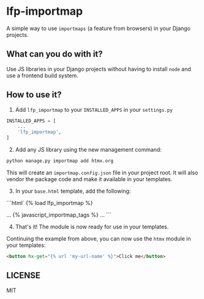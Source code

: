# lfp-importmap

A simple way to use `importmaps` (a feature from browsers) in your Django projects.

## What can you do with it?

Use JS libraries in your Django projects without having to install `node` and use a frontend build system.

## How to use it?

1. Add `lfp_importmap` to your `INSTALLED_APPS` in your `settings.py`

```python
INSTALLED_APPS = [
    ...
    'lfp_importmap',
]
```

2. Add any JS library using the new management command:

```bash
python manage.py importmap add htmx.org
```

This will create an `importmap.config.json` file in your project root.
It will also vendor the package code and make it available in your templates.

3. In your `base.html` template, add the following:

```html`
{% load lfp_importmap %}

<html>
    <head>
        ...
        {% javascript_importmap_tags %}
    </head>
    <body>
        ...
    </body>
</html>
```

4. That's it! The module is now ready for use in your templates.

Continuing the example from above, you can now use the `htmx` module in your templates:

```html
<button hx-get="{% url 'my-url-name' %}">Click me</button>
```

## LICENSE

MIT
